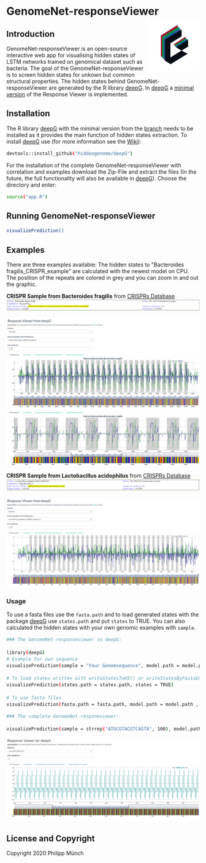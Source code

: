 # GenomeNet-responseViewer <img src="www/Logo.png" width="131px" height="140px" align="right" style="padding-left:10px;background-color:white;" />

## Introduction

GenomeNet-responseViewer is an open-source interactive web app for visualising hidden states of LSTM networks trained on genomical dataset such as bacteria. The goal of the GenomeNet-responseViewer is to screen hidden states for unkown but common structural properties. The hidden states behind GenomeNet-responseViewer are generated by the R library [deepG](https://github.com/hiddengenome/deepG). In [deepG](https://github.com/hiddengenome/deepG) a [minimal version](https://github.com/hiddengenome/GenomeNet-responseViewer/tree/minimal_viewer) of the Response Viewer is implemented.

## Installation

The R library [deepG](https://github.com/hiddengenome/deepG) with the minimal version from the [branch](https://github.com/hiddengenome/GenomeNet-responseViewer/tree/minimal_viewer) needs to be installed as it provides the main function of hidden states extraction. To install [deepG](https://github.com/hiddengenome/deepG) use (for more information see the [Wiki](https://github.com/hiddengenome/deepG/wiki)):

```bash
devtools::install_github("hiddengenome/deepG")
```

For the installation of the complete GenomeNet-responseViewer with correlation and examples download the Zip-File and extract the files (In the future, the full functionality will also be available in [deepG](https://github.com/hiddengenome/deepG)). Choose the directory and enter:  

```bash
source("app.R")
```

## Running GenomeNet-responseViewer

```bash
visualizePrediction()
```

## Examples

There are three examples available: The hidden states to "Bacteroides fragilis_CRISPR_example" are calculated with the newest model on CPU. The position of the repeats are colored in grey and you can zoom in and out the graphic.

**CRISPR Sample from Bacteroides fragilis** from [CRISPRs Database](https://crispr.i2bc.paris-saclay.fr/crispr/)
![Web app](www/CRISPR_example.png)

![Web app](www/figure1.png)
![Web app](www/figure2.png)

**CRISPR Sample from Lactobacillus acidophilus** from [CRISPRs Database](https://crispr.i2bc.paris-saclay.fr/crispr/)
![Web app](www/Lacto_CRISPR_example.png)

![Web app](www/figure3.png)

### Usage

To use a fasta files use the `fasta.path` and to load generated states with the package [deepG](https://github.com/hiddengenome/deepG) use `states.path` and put `states` to TRUE. You can also calculated the hidden states with your own genomic examples with `sample`.

```bash
### The GenomeNet-responseviewer in deepG:

library(deepG)
# Example for own sequence
visualizePrediction(sample = "Your Genomsequence", model.path = model.path, vocabulary = vocabulary)

# To load states written with writeStatesToH5() or writeStatesByFastaEntries() in .h5 f
visualizePrediction(states.path = states.path, states = TRUE)

# To use fasta files
visualizePrediction(fasta.path = fasta.path, model.path = model.path , vocabulary = vocabulary)
```
```bash
### The complete GenomeNet-responeviewer:

visualizePrediction(sample = strrep("ATGCGTACGTCAGTA", 100), model.path = "data/models/cpu_model.hdf5", vocabulary = c("l","a","g","c","t"), cell_number = 6, start_position = 300, end_position = 900)
```
![Web app](www/figure4.png)

## License and Copyright
Copyright 2020 Philipp Münch
